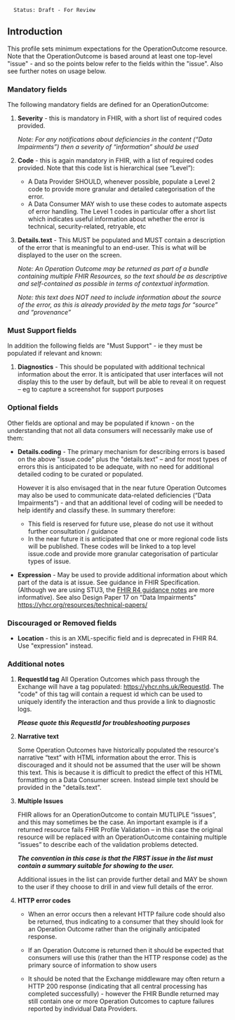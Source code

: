       Status: Draft - For Review

## **Introduction**
This profile sets minimum expectations for the OperationOutcome resource. Note that the OperationOutcome is based around at least one top-level "issue" - and so the points below refer to the fields within the "issue". Also see further notes on usage below.


### **Mandatory fields**
The following mandatory fields are defined for an OperationOutcome:
1. **Severity** - this is mandatory in FHIR, with a short list of required codes provided. 

   *Note: For any notifications about deficiencies in the content (“Data Impairments”) then a severity of “information” should be used*

2. **Code** - this is again mandatory in FHIR, with a list of required codes provided. Note that this code list is hierarchical (see “Level”):
     - A Data Provider SHOULD, whenever possible, populate a Level 2 code to provide more granular and detailed categorisation of the error. 
     - A Data Consumer MAY wish to use these  codes to automate aspects of error handling. The Level 1 codes in particular offer a short list which indicates useful information about whether the error is technical, security-related, retryable, etc

3. **Details.text** - This MUST be populated and MUST contain a description of the error that is meaningful to an end-user. This is what will be displayed to the user on the screen.

   *Note: An Operation Outcome may be returned as part of a bundle containing multiple FHIR Resources, so the text should be as descriptive and self-contained as possible in terms of contextual information.*

   *Note: this text does NOT need to include information about the source of the error, as this is already provided by the meta tags for “source” and “provenance”*





### **Must Support fields**
In addition the following fields are "Must Support" - ie they must be populated if relevant and known:


1. **Diagnostics** - This should be populated with additional technical information about the error. It is anticipated that user interfaces will not display this to the user by default, but will be able to reveal it on request – eg to capture a screenshot for support purposes



### **Optional fields**
Other fields are optional and may be populated if known - on the understanding that not all data consumers will necessarily make use of them:

 - **Details.coding** - The primary mechanism for describing errors is based on the above "issue.code" plus the "details.text" – and for most types of errors this is anticipated to be adequate, with no need for additional detailed coding to be curated or populated.

   However it is also envisaged that in the near future Operation Outcomes may also be used to communicate data-related deficiencies (“Data Impairments”) - and that an additional level of coding will be needed to help identify and classify these. In summary therefore:
   - This field is reserved for future use, please do not use it without further consultation / guidance
   - In the near future it is anticipated that one or more regional code lists will be published. These codes will be linked to a top level issue.code and provide more granular categorisation of particular types of issue.


 - **Expression** - May be used to provide additional information about which part of the data is at issue. See guidance in FHIR Specification. (Although we are using STU3, the [FHIR R4 guidance notes](https://www.hl7.org/fhir/STU3/operationoutcome.html#loc) are more informative). See also Design Paper 17 on “Data Impairments” <https://yhcr.org/resources/technical-papers/> 


### **Discouraged or Removed fields**
 - **Location** - this is an XML-specific field and is deprecated in FHIR R4. Use "expression" instead. 



### **Additional notes**

1. **RequestId tag**
   All Operation Outcomes which pass through the Exchange will have a tag populated: https://yhcr.nhs.uk/RequestId. The "code" of this tag will contain a request id which can be used to uniquely identify the interaction and thus provide a link to diagnostic logs. 
   
   ***Please quote this RequestId for troubleshooting purposes***

2. **Narrative text**

   Some Operation Outcomes have historically populated the resource's narrative “text” with HTML information about the error. This is discouraged and it should not be assumed that the user will be shown this text. This is because it is difficult to predict the effect of this HTML formatting on a Data Consumer screen. Instead simple text should be provided in the "details.text".


3. **Multiple Issues**

   FHIR allows for an OperationOutcome to contain MUTLIPLE “issues”, and this may sometimes be the case. An important example is if a returned resource fails FHIR Profile Validation – in this case the original resource will be replaced with an OperationOutcome containing multiple “issues” to describe each of the validation problems detected.

   ***The convention in this case is that the FIRST issue in the list must contain a summary suitable for showing to the user.***

   Additional issues in the list can provide further detail and MAY be shown to the user if they choose to drill in and view full details of the error.

4. **HTTP error codes**

   - When an error occurs then a relevant HTTP failure code should also be returned, thus indicating to a consumer that they should look for an Operation Outcome rather than the originally anticipated response. 

   - If an Operation Outcome is returned then it should be expected that consumers will use this (rather than the HTTP response code) as the primary source of information to show users

   - It should be noted that the Exchange middleware may often return a HTTP 200 response (indicating that all central processing has completed successfully) - however the FHIR Bundle returned may still contain one or more Operation Outcomes to capture failures reported by individual Data Providers.
